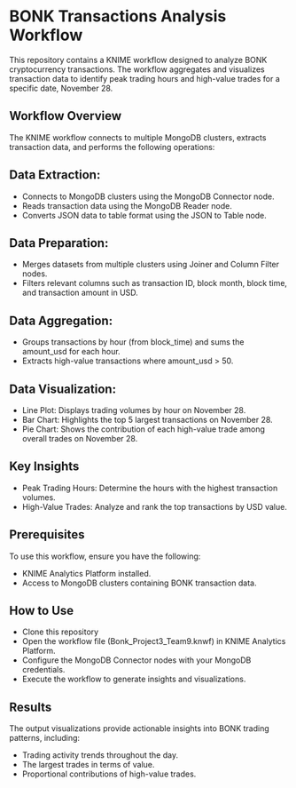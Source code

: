 # BONK Transactions Analysis Workflow

This repository contains a KNIME workflow designed to analyze BONK cryptocurrency transactions. The workflow aggregates and visualizes transaction data to identify peak trading hours and high-value trades for a specific date, November 28.

## Workflow Overview
The KNIME workflow connects to multiple MongoDB clusters, extracts transaction data, and performs the following operations:

## Data Extraction:

- Connects to MongoDB clusters using the MongoDB Connector node.
- Reads transaction data using the MongoDB Reader node.
- Converts JSON data to table format using the JSON to Table node.
  
## Data Preparation:

- Merges datasets from multiple clusters using Joiner and Column Filter nodes.
- Filters relevant columns such as transaction ID, block month, block time, and transaction amount in USD.

## Data Aggregation:

- Groups transactions by hour (from block_time) and sums the amount_usd for each hour.
- Extracts high-value transactions where amount_usd > 50.

## Data Visualization:

- Line Plot: Displays trading volumes by hour on November 28.
- Bar Chart: Highlights the top 5 largest transactions on November 28.
- Pie Chart: Shows the contribution of each high-value trade among overall trades on November 28.

## Key Insights
- Peak Trading Hours: Determine the hours with the highest transaction volumes.
- High-Value Trades: Analyze and rank the top transactions by USD value.

## Prerequisites
To use this workflow, ensure you have the following:
- KNIME Analytics Platform installed.
- Access to MongoDB clusters containing BONK transaction data.

## How to Use
- Clone this repository
- Open the workflow file (Bonk_Project3_Team9.knwf) in KNIME Analytics Platform.
- Configure the MongoDB Connector nodes with your MongoDB credentials.
- Execute the workflow to generate insights and visualizations.

## Results
The output visualizations provide actionable insights into BONK trading patterns, including:

- Trading activity trends throughout the day.
- The largest trades in terms of value.
- Proportional contributions of high-value trades.
